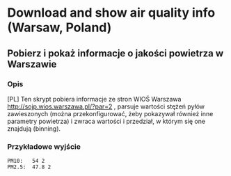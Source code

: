 # Download and show air quality info (Warsaw, Poland)
## Pobierz i pokaż informacje o jakości powietrza w Warszawie

### Opis

[PL] Ten skrypt pobiera informacje ze stron WIOŚ Warszawa http://sojp.wios.warszawa.pl/?par=2 , parsuje wartości stężeń pyłów zawieszonych (można przekonfigurować, żeby pokazywał również inne parametry powietrza) i zwraca wartości i przedział, w którym się one znajdują (binning).

### Przykładowe wyjście

```
PM10:   54 2
PM2.5:  47.8 2
```